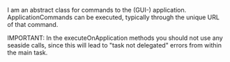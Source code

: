 I am an abstract class for commands to the (GUI-) application. ApplicationCommands can be executed, typically through the unique URL of that command.

IMPORTANT: In the executeOnApplication methods you should not use any seaside calls, since this will lead to "task not delegated" errors from within the main task.